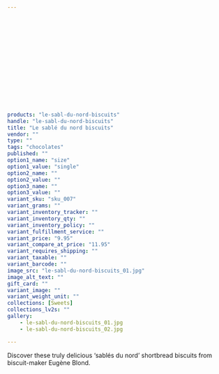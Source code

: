 ```yaml
---
 

 

 

 

 

 

 

 

products: "le-sabl-du-nord-biscuits"
handle: "le-sabl-du-nord-biscuits"
title: "Le sablé du nord biscuits"
vendor: ""
type: ""
tags: "chocolates"
published: ""
option1_name: "size"
option1_value: "single"
option2_name: ""
option2_value: ""
option3_name: ""
option3_value: ""
variant_sku: "sku_007"
variant_grams: ""
variant_inventory_tracker: ""
variant_inventory_qty: ""
variant_inventory_policy: ""
variant_fulfillment_service: ""
variant_price: "9.95"
variant_compare_at_price: "11.95"
variant_requires_shipping: ""
variant_taxable: ""
variant_barcode: ""
image_src: "le-sabl-du-nord-biscuits_01.jpg"
image_alt_text: ""
gift_card: ""
variant_image: ""
variant_weight_unit: ""
collections: [Sweets]
collections_lv2s: ""
gallery: 
    - le-sabl-du-nord-biscuits_01.jpg
    - le-sabl-du-nord-biscuits_02.jpg

---
```



Discover these truly delicious ‘sablés du nord’ shortbread biscuits from biscuit-maker Eugène Blond. 

 
